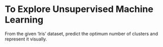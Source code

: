 # To Explore Unsupervised Machine Learning

From the given ‘Iris’ dataset, predict the optimum number of clusters and represent it visually.
